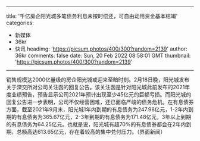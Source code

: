 
---
title: '千亿房企阳光城多笔债务利息未按时偿还，可自由动用资金基本枯竭'
categories: 
 - 新媒体
 - 36kr
 - 快讯
headimg: 'https://picsum.photos/400/300?random=2139'
author: 36kr
comments: false
date: Sun, 20 Feb 2022 08:58:01 GMT
thumbnail: 'https://picsum.photos/400/300?random=2139'
---

<div>   
销售规模达2000亿量级的房企阳光城或迎来至暗时刻。2月18日晚，阳光城发布关于深交所对公司关注函的回复公告。该关注函是针对阳光城此前发布的2021年度业绩预告，预告显示公司2021年预计出现至少45亿元的巨额亏损。而阳光城的回复公告进一步表明，公司不仅经营困难，还已面临严峻的债务危机。在有息债券方面，截至2021年9月末，阳光城1年内到期的有息债务为247.98亿元，1-2年内到期的有息债务为365.67亿元，2-3年到期的有息债务为171.48亿元，3年以上到期的有息债务为64.25亿元。也就是说，阳光城有超70%的有息债券都会在2年内到期，总额高达613.65亿元，存在着较高的集中兑付压力。（界面新闻）  
</div>
            